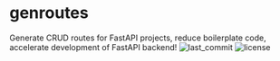# genroutes
Generate CRUD routes for FastAPI projects, reduce boilerplate code, accelerate development of FastAPI backend!
![last_commit](https://img.shields.io/github/last-commit/TokoniK/genroutes?style=)
![license](https://img.shields.io/github/license/TokoniK/genroutes?style=)

